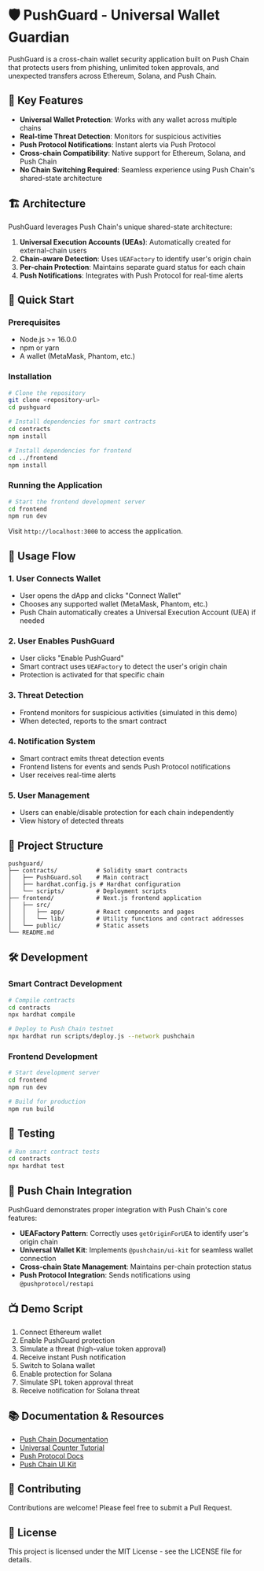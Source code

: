# 🛡️ PushGuard - Universal Wallet Guardian

PushGuard is a cross-chain wallet security application built on Push Chain that protects users from phishing, unlimited token approvals, and unexpected transfers across Ethereum, Solana, and Push Chain.

## 🌟 Key Features

- **Universal Wallet Protection**: Works with any wallet across multiple chains
- **Real-time Threat Detection**: Monitors for suspicious activities
- **Push Protocol Notifications**: Instant alerts via Push Protocol
- **Cross-chain Compatibility**: Native support for Ethereum, Solana, and Push Chain
- **No Chain Switching Required**: Seamless experience using Push Chain's shared-state architecture

## 🏗️ Architecture

PushGuard leverages Push Chain's unique shared-state architecture:

1. **Universal Execution Accounts (UEAs)**: Automatically created for external-chain users
2. **Chain-aware Detection**: Uses `UEAFactory` to identify user's origin chain
3. **Per-chain Protection**: Maintains separate guard status for each chain
4. **Push Notifications**: Integrates with Push Protocol for real-time alerts

## 🚀 Quick Start

### Prerequisites

- Node.js >= 16.0.0
- npm or yarn
- A wallet (MetaMask, Phantom, etc.)

### Installation

```bash
# Clone the repository
git clone <repository-url>
cd pushguard

# Install dependencies for smart contracts
cd contracts
npm install

# Install dependencies for frontend
cd ../frontend
npm install
```

### Running the Application

```bash
# Start the frontend development server
cd frontend
npm run dev
```

Visit `http://localhost:3000` to access the application.

## 🔁 Usage Flow

### 1. User Connects Wallet
- User opens the dApp and clicks "Connect Wallet"
- Chooses any supported wallet (MetaMask, Phantom, etc.)
- Push Chain automatically creates a Universal Execution Account (UEA) if needed

### 2. User Enables PushGuard
- User clicks "Enable PushGuard"
- Smart contract uses `UEAFactory` to detect the user's origin chain
- Protection is activated for that specific chain

### 3. Threat Detection
- Frontend monitors for suspicious activities (simulated in this demo)
- When detected, reports to the smart contract

### 4. Notification System
- Smart contract emits threat detection events
- Frontend listens for events and sends Push Protocol notifications
- User receives real-time alerts

### 5. User Management
- Users can enable/disable protection for each chain independently
- View history of detected threats

## 📁 Project Structure

```
pushguard/
├── contracts/           # Solidity smart contracts
│   ├── PushGuard.sol    # Main contract
│   ├── hardhat.config.js # Hardhat configuration
│   └── scripts/         # Deployment scripts
├── frontend/            # Next.js frontend application
│   ├── src/
│   │   ├── app/         # React components and pages
│   │   └── lib/         # Utility functions and contract addresses
│   └── public/          # Static assets
└── README.md
```

## 🛠️ Development

### Smart Contract Development

```bash
# Compile contracts
cd contracts
npx hardhat compile

# Deploy to Push Chain testnet
npx hardhat run scripts/deploy.js --network pushchain
```

### Frontend Development

```bash
# Start development server
cd frontend
npm run dev

# Build for production
npm run build
```

## 🧪 Testing

```bash
# Run smart contract tests
cd contracts
npx hardhat test
```

## 🎯 Push Chain Integration

PushGuard demonstrates proper integration with Push Chain's core features:

- **UEAFactory Pattern**: Correctly uses `getOriginForUEA` to identify user's origin chain
- **Universal Wallet Kit**: Implements `@pushchain/ui-kit` for seamless wallet connection
- **Cross-chain State Management**: Maintains per-chain protection status
- **Push Protocol Integration**: Sends notifications using `@pushprotocol/restapi`

## 📺 Demo Script

1. Connect Ethereum wallet
2. Enable PushGuard protection
3. Simulate a threat (high-value token approval)
4. Receive instant Push notification
5. Switch to Solana wallet
6. Enable protection for Solana
7. Simulate SPL token approval threat
8. Receive notification for Solana threat

## 📚 Documentation & Resources

- [Push Chain Documentation](https://pushchain.github.io/push-chain-website/)
- [Universal Counter Tutorial](https://pushchain.github.io/push-chain-website/pr-preview/pr-1067/docs/chain/tutorials/basics/tutorial-universal-counter/)
- [Push Protocol Docs](https://docs.push.org/developers)
- [Push Chain UI Kit](https://pushchain.github.io/push-chain-website/pr-preview/pr-1067/docs/chain/ui-kit/integrate-push-universal-wallet/)

## 🤝 Contributing

Contributions are welcome! Please feel free to submit a Pull Request.

## 📄 License

This project is licensed under the MIT License - see the LICENSE file for details.